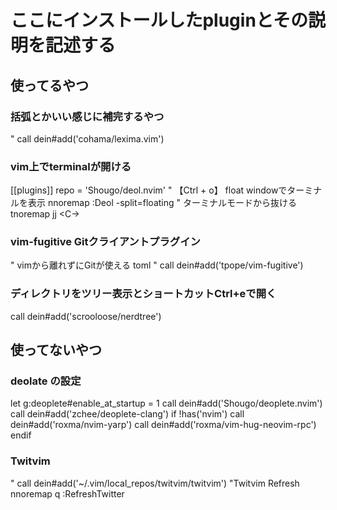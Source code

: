 # ここにインストールしたpluginとその説明を記述する
## 使ってるやつ
### 括弧とかいい感じに補完するやつ
" call dein#add('cohama/lexima.vim')

### vim上でterminalが開ける
[[plugins]]
repo = 'Shougo/deol.nvim'
" 【Ctrl + o】 float windowでターミナルを表示
nnoremap <silent><C-o> :<C-u>Deol -split=floating<CR>
" ターミナルモードから抜ける
tnoremap <silent>jj  <C-\><C-n>

### vim-fugitive Gitクライアントプラグイン
" vimから離れずにGitが使える toml
" call dein#add('tpope/vim-fugitive')

### ディレクトリをツリー表示とショートカットCtrl+eで開く
call dein#add('scrooloose/nerdtree')
## 使ってないやつ
### deolate の設定
let g:deoplete#enable_at_startup = 1
call dein#add('Shougo/deoplete.nvim')
call dein#add('zchee/deoplete-clang')
if !has('nvim')
  call dein#add('roxma/nvim-yarp')
  call dein#add('roxma/vim-hug-neovim-rpc')
endif

### Twitvim
" call dein#add('~/.vim/local_repos/twitvim/twitvim')
"Twitvim Refresh
nnoremap <Leader>q :<C-u>RefreshTwitter<CR>
